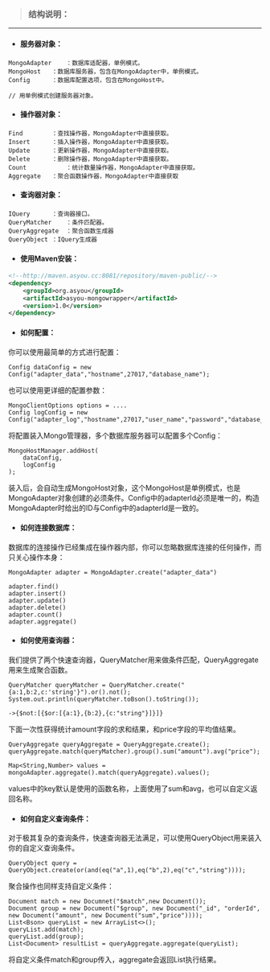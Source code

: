 >### **结构说明：**
---
- #### **服务器对象：**
```text
MongoAdapter    ：数据库适配器，单例模式。
MongoHost	：数据库服务器，包含在MongoAdapter中，单例模式。
Config		：数据库配置选项，包含在MongoHost中。

// 用单例模式创建服务器对象。
```
- #### **操作器对象：**
```text
Find		：查找操作器，MongoAdapter中直接获取。
Insert		：插入操作器，MongoAdapter中直接获取。
Update		：更新操作器，MongoAdapter中直接获取。
Delete		：删除操作器，MongoAdapter中直接获取。
Count       	：统计数量操作器，MongoAdapter中直接获取。
Aggregate	：聚合函数操作器，MongoAdapter中直接获取 
```
- #### **查询器对象：**
```text
IQuery		：查询器接口。
QueryMatcher	：条件匹配器。
QueryAggregate	：聚合函数生成器
QueryObject	：IQuery生成器
```
- #### **使用Maven安装：**
```xml
<!--http://maven.asyou.cc:8081/repository/maven-public/-->  
<dependency>  
    <groupId>org.asyou</groupId>  
    <artifactId>asyou-mongowrapper</artifactId>  
    <version>1.0</version>  
</dependency>  
```

- #### **如何配置：**

你可以使用最简单的方式进行配置：
```text
Config dataConfig = new Config("adapter_data","hostname",27017,"database_name");
```
也可以使用更详细的配置参数：
```text
MongoClientOptions options = ....
Config logConfig = new Config("adapter_log","hostname",27017,"user_name","password","database_name",options);
```
将配置装入Mongo管理器，多个数据库服务器可以配置多个Config：  
```text
MongoHostManager.addHost(
    dataConfig,
    logConfig
);
```

装入后，会自动生成MongoHost对象，这个MongoHost是单例模式，也是MongoAdapter对象创建的必须条件。Config中的adapterId必须是唯一的，构造MongoAdapter时给出的ID与Config中的adapterId是一致的。

- #### **如何连接数据库：**
数据库的连接操作已经集成在操作器内部，你可以忽略数据库连接的任何操作，而只关心操作本身：
```text
MongoAdapter adapter = MongoAdapter.create("adapter_data")

adapter.find()
adapter.insert()
adapter.update()
adapter.delete()
adapter.count()
adapter.aggregate()
```

- #### **如何使用查询器：**

我们提供了两个快速查询器，QueryMatcher用来做条件匹配，QueryAggregate用来生成聚合函数。
```text
QueryMatcher queryMatcher = QueryMatcher.create("{a:1,b:2,c:'string'}").or().not();
System.out.println(queryMatcher.toBson().toString());

->{$not:[{$or:[{a:1},{b:2},{c:"string"}]}]}
```
下面一次性获得统计amount字段的求和结果，和price字段的平均值结果。
```text
QueryAggregate queryAggregate = QueryAggregate.create();
queryAggregate.match(queryMatcher).group().sum("amount").avg("price");

Map<String,Number> values = mongoAdapter.aggregate().match(queryAggregate).values();
```
values中的key默认是使用的函数名称，上面使用了sum和avg，也可以自定义返回名称。

- #### **如何自定义查询条件：**
对于极其复杂的查询条件，快速查询器无法满足，可以使用QueryObject用来装入你的自定义查询条件。
```text
QueryObject query = QueryObject.create(or(and(eq("a",1),eq("b",2),eq("c","string"))));
```
聚合操作也同样支持自定义条件：
```text
Document match = new Documnet("$match",new Document());
Document group = new Document("$group", new Document("_id", "orderId", new Document("amount", new Document("sum","price"))));
List<Bson> queryList = new ArrayList<>();
queryList.add(match);
queryList.add(group);
List<Document> resultList = queryAggregate.aggregate(queryList);
```
将自定义条件match和group传入，aggregate会返回List<Document>执行结果。
